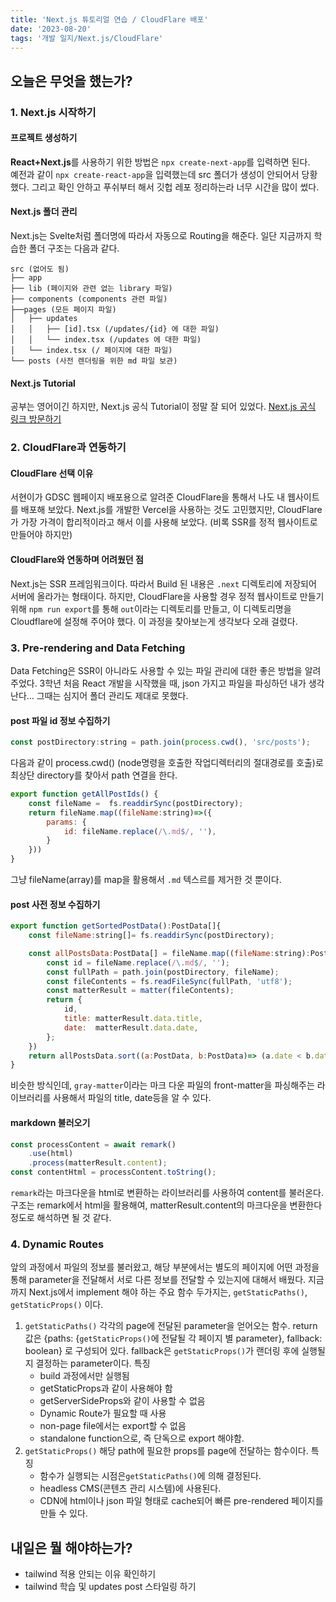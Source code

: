 ```yaml
---
title: 'Next.js 튜토리얼 연습 / CloudFlare 배포'
date: '2023-08-20'
tags: '개발 일지/Next.js/CloudFlare'
---
```


## 오늘은 무엇을 했는가?
### 1. Next.js 시작하기
#### 프로젝트 생성하기
**React+Next.js**를 사용하기 위한 방법은 `npx create-next-app`를 입력하면 된다.  
예전과 같이 `npx create-react-app`을 입력했는데 src 폴더가 생성이 안되어서 당황했다. 그리고 확인 안하고 푸쉬부터 해서 깃헙 레포 정리하는라 너무 시간을 많이 썼다.
#### Next.js 폴더 관리
Next.js는 Svelte처럼 폴더명에 따라서 자동으로 Routing을 해준다. 일단 지금까지 학습한 폴더 구조는 다음과 같다. 
```
src (없어도 됨)
├── app
├── lib (페이지와 관련 없는 library 파일)
├── components (components 관련 파일)
├──pages (모든 페이지 파일)
│   ├── updates
│   │   ├── [id].tsx (/updates/{id} 에 대한 파일)
│   │   └── index.tsx (/updates 에 대한 파일)
│   └── index.tsx (/ 페이지에 대한 파일)
└── posts (사전 렌더링을 위한 md 파일 보관)
``` 
#### Next.js Tutorial
공부는 영어이긴 하지만, Next.js 공식 Tutorial이 정말 잘 되어 있었다. 
[Next.js 공식 링크 방문하기](https://nextjs.org/learn/foundations/about-nextjs)

### 2. CloudFlare과 연동하기
#### CloudFlare 선택 이유
서현이가 GDSC 웹페이지 배포용으로 알려준 CloudFlare을 통해서 나도 내 웹사이트를 배포해 보았다. Next.js를 개발한 Vercel을 사용하는 것도 고민했지만, CloudFlare가 가장 가격이 합리적이라고 해서 이를 사용해 보았다. (비록 SSR를 정적 웹사이트로 만들어야 하지만)
#### CloudFlare와 연동하며 어려웠던 점
Next.js는 SSR 프레임워크이다. 따라서 Build 된 내용은 `.next` 디렉토리에 저장되어 서버에 올라가는 형태이다. 하지만, CloudFlare을 사용할 경우 정적 웹사이트로 만들기 위해 `npm run export`를 통해 `out`이라는 디렉토리를 만들고, 이 디렉토리명을 Cloudflare에 설정해 주어야 했다. 이 과정을 찾아보는게 생각보다 오래 걸렸다.

### 3. Pre-rendering and Data Fetching
Data Fetching은 SSR이 아니라도 사용할 수 있는 파일 관리에 대한 좋은 방법을 알려주었다. 3학년 처음 React 개발을 시작했을 때, json 가지고 파일을 파싱하던 내가 생각난다... 그때는 심지어 폴더 관리도 제대로 못했다.
#### post 파일 id 정보 수집하기
``` javascript 
const postDirectory:string = path.join(process.cwd(), 'src/posts');
```
다음과 같이 process.cwd() (node명령을 호출한 작업디렉터리의 절대경로를 호출)로 최상단 directory를 찾아서 path 연결을 한다.
```javascript 
export function getAllPostIds() {
    const fileName =  fs.readdirSync(postDirectory);
    return fileName.map((fileName:string)=>({
        params: {
            id: fileName.replace(/\.md$/, ''),
        }
    }))
}
```
그냥 fileName(array)를 map을 활용해서 `.md` 텍스르를 제거한 것 뿐이다.
#### post 사전 정보 수집하기
```javascript 
export function getSortedPostData():PostData[]{
    const fileName:string[]= fs.readdirSync(postDirectory);

    const allPostsData:PostData[] = fileName.map((fileName:string):PostData => {
        const id = fileName.replace(/\.md$/, '');
        const fullPath = path.join(postDirectory, fileName);
        const fileContents = fs.readFileSync(fullPath, 'utf8');
        const matterResult = matter(fileContents);
        return {
            id,
            title: matterResult.data.title,
            date:  matterResult.data.date,
        };
    })
    return allPostsData.sort((a:PostData, b:PostData)=> (a.date < b.date ? 1 : -1));
}
```
비슷한 방식인데, `gray-matter`이라는 마크 다운 파일의 front-matter을 파싱해주는 라이브러리를 사용해서 파일의 title, date등을 알 수 있다.
#### markdown 불러오기
```javascript
const processContent = await remark()
    .use(html)
    .process(matterResult.content);
const contentHtml = processContent.toString();
```
`remark`라는 마크다운을 html로 변환하는 라이브러리를 사용하여 content를 불러온다. 
구조는 remark에서 html을 활용해여, matterResult.content의 마크다운을 변환한다 정도로 해석하면 될 것 같다.
### 4. Dynamic Routes
앞의 과정에서 파일의 정보를 불러왔고, 해당 부분에서는 별도의 페이지에 어떤 과정을 통해 parameter을 전달해서 서로 다른 정보를 전달할 수 있는지에 대해서 배웠다. 
지금까지 Next.js에서 implement 해야 하는 주요 함수 두가지는, `getStaticPaths()`, `getStaticProps()` 이다. 
1. `getStaticPaths()`
   각각의 page에 전달된 parameter을 얻어오는 함수.
   return 값은 {paths: {`getStaticProps()`에 전달될 각 페이지 별 parameter}, fallback: boolean} 로 구성되어 있다. fallback은 `getStaticProps()`가 랜더링 후에 실행될 지 결정하는 parameter이다.
   특징
   - build 과정에서만 실행됨
   - getStaticProps과 같이 사용해야 함
   - getServerSideProps와 같이 사용할 수 없음
   - Dynamic Route가 필요할 때 사용
   - non-page file에서는 export할 수 없음
   - standalone function으로, 즉 단독으로 export 해야함.
2. `getStaticProps()`
   해당 path에 필요한 props를 page에 전달하는 함수이다.
   특징
   - 함수가 실행되는 시점은`getStaticPaths()`에 의해 결정된다.
   - headless CMS(콘텐츠 관리 시스템)에 사용된다. 
   - CDN에 html이나 json 파일 형태로 cache되어 빠른 pre-rendered 페이지를 만들 수 있다.


## 내일은 뭘 해야하는가?
- tailwind 적용 안되는 이유 확인하기
- tailwind 학습 및 updates post 스타일링 하기